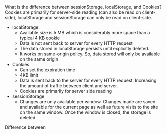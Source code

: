 What is the difference between sessionStorage, localStorage, and Cookies? Cookies are primarily for server-side reading (can also be read on client-side), localStorage and sessionStorage can only be read on client-side.
- localStorage: 
    - Available size is 5 MB which is considerably more space than a typical 4 KB cookie
    - Data is not sent back to server for every HTTP request
    - The data stored in localStorage persists until explicitly deleted.
    - It works on same-origin policy. So, data stored will only be available on the same origin
- Cookies
    - Can set the expiration time
    - 4KB limit
    - Data is sent back to the server for every HTTP request. Increasing the amount of traffic between client and server.
    - Cookies are primarily for server side reading
- sessionStorage
    - Changes are only available per window. Changes made are saved and available for the current page as well as future visits to the site on the same window. Once the window is closed, the storage is deleted

Difference between <script>, <script defer>, and <script async>?
- <script>:
    - Parsing of the HTML code pauses while the script is executing. 
- <script defer>
    - Delays script execution until the HTML parser has finished. Guarantees that the DOM will be available for your script
- <script async>
    - HTMl parsing may continue and the script will be executed as soon as it’s ready

Why is it a good idea to position CSS <link> between <head></head>?
- This prevents the information on the page from showing up unsettled while the rest of the page is being parsed.

Why is it a good idea to position <script>just before </body>?
- Javascript blocks rendering by default, and the DOM and CSSOM construction can also be delayed

What is progressive rendering?
- This is separating the HTML into various chunks. Where you might load one component first and then load another component after the initial one finishes loading.

Why would you use srcset attribute on an image tag?
- srcset is used for responsive images. In the scrset attribute you can reference multiple image files and their sizes. Then with the sizes html attribute you can define which images to load based on the viewport size